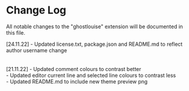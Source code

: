 # Change Log

All notable changes to the "ghostlouise" extension will be documented in this file.


[24.11.22] - Updated license.txt, package.json and README.md to reflect author username change<br>
<br>
<br>
[21.11.22] - Updated comment colours to contrast better<br>
           - Updated editor current line and selected line colours to contrast less<br>
           - Updated README.md to include new theme preview png